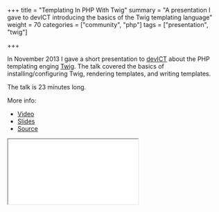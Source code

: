 +++
title = "Templating In PHP With Twig"
summary = "A presentation I gave to devICT introducing the basics of the Twig templating language"
weight = 70
categories = ["community", "php"]
tags = ["presentation", "twig"]

+++

In November 2013 I gave a short presentation to [devICT][devict] about the PHP
templating enging [Twig][twig]. The talk covered the basics of
installing/configuring Twig, rendering templates, and writing templates.

The talk is 23 minutes long.

More info:

* [Video][video]
* [Slides][slides]
* [Source][source]

<div class="embed-responsive embed-responsive-4by3">
  <iframe class="embed-responsive-item" src="//www.youtube.com/embed/deqGYV8P0Nc" allowfullscreen></iframe>
</div>

[source]: https://github.com/jcbwlkr/twig-talk
[slides]: /twig-talk/presentation/
[video]: http://youtu.be/deqGYV8P0Nc
[devict]: /portfolio/devict.html
[twig]: http://twig.sensiolabs.org
